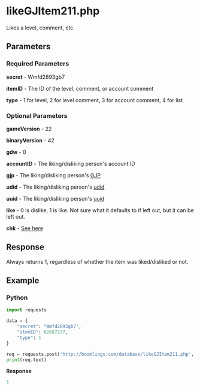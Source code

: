 # likeGJItem211.php

Likes a level, comment, etc.

## Parameters

### Required Parameters

**secret** - Wmfd2893gb7

**itemID** - The ID of the level, comment, or account comment

**type** - 1 for level, 2 for level comment, 3 for account comment, 4 for list

### Optional Parameters

**gameVersion** - 22

**binaryVersion** - 42

**gdw** - 0

**accountID** - The liking/disliking person's account ID

**gjp** - The liking/disliking person's [GJP](/topics/encryption/gjp.md)

**udid** - The liking/disliking person's [udid](/topics/encryption/id?id=udid)

**uuid** - The liking/disliking person's [uuid](/topics/encryption/id?id=uuid)

**like** - 0 is dislike, 1 is like. Not sure what it defaults to if left out, but it can be left out.

**chk** - [See here](/topics/encryption/chk.md?id=like)

## Response

Always returns 1, regardless of whether the item was liked/disliked or not.

## Example

<!-- tabs:start -->

### **Python**

```py
import requests

data = {
    "secret": "Wmfd2893gb7",
	"itemID": 62687277,
	"type": 1
}

req = requests.post('http://boomlings.com/database/likeGJItem211.php', data=data)
print(req.text)
```

**Response**
```py
1
```

<!-- tabs:end -->
